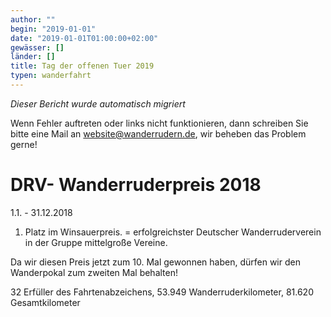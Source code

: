 ```yaml
---
author: ""
begin: "2019-01-01"
date: "2019-01-01T01:00:00+02:00"
gewässer: []
länder: []
title: Tag der offenen Tuer 2019
typen: wanderfahrt
---
```



*Dieser Bericht wurde automatisch migriert*

Wenn Fehler auftreten oder links nicht funktionieren, dann schreiben Sie bitte eine Mail an website@wanderrudern.de, wir beheben das Problem gerne!



# DRV- Wanderruderpreis 2018


1.1. - 31.12.2018

1. Platz im Winsauerpreis. = erfolgreichster Deutscher Wanderruderverein in der Gruppe mittelgroße Vereine.

Da wir diesen Preis jetzt zum 10. Mal gewonnen haben, dürfen wir den Wanderpokal zum zweiten Mal behalten!

32 Erfüller des Fahrtenabzeichens, 53.949 Wanderruderkilometer, 81.620 Gesamtkilometer
